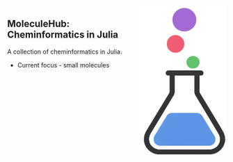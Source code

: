 <img align="right" width="200" src="logo.png" />

## MoleculeHub: Cheminformatics in Julia

A collection of cheminformatics in Julia. 

- Current focus - small molecules 

